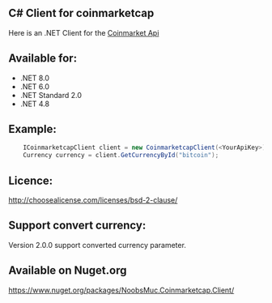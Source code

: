 ## C# Client for  coinmarketcap ##

Here is an .NET Client for the [Coinmarket Api](https://coinmarketcap.com/api/)

## Available for:
- .NET 8.0
- .NET 6.0
- .NET Standard 2.0
- .NET 4.8


## Example:
```csharp
	ICoinmarketcapClient client = new CoinmarketcapClient(<YourApiKey>);
	Currency currency = client.GetCurrencyById("bitcoin");
```

## Licence:
http://choosealicense.com/licenses/bsd-2-clause/

## Support convert currency:
Version 2.0.0 support converted currency parameter.

## Available on Nuget.org
https://www.nuget.org/packages/NoobsMuc.Coinmarketcap.Client/
